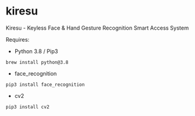# kiresu
Kiresu - Keyless Face &amp; Hand Gesture Recognition Smart Access System

Requires: 

- Python 3.8 / Pip3 

```brew install python@3.8```


- face_recognition  

```pip3 install face_recognition```


- cv2 

```pip3 install cv2```
